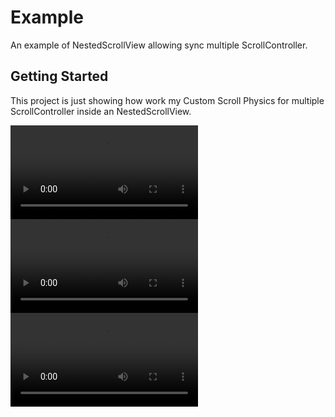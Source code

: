 # Example

An example of NestedScrollView allowing sync multiple ScrollController.

## Getting Started

This project is just showing how work my Custom Scroll Physics for multiple ScrollController inside an NestedScrollView.

<video src="https://user-images.githubusercontent.com/74125222/232672014-310bbff1-883a-4ce0-9ffc-54f15fd63a44.webm" controls></video>
<video src="https://user-images.githubusercontent.com/74125222/232672045-7a32e355-8926-44d6-a3c3-6feff03c3697.webm" controls></video>
<video src="https://user-images.githubusercontent.com/74125222/232672059-cd2cc07d-9710-42d1-a342-b7a629930513.webm" controls></video>
